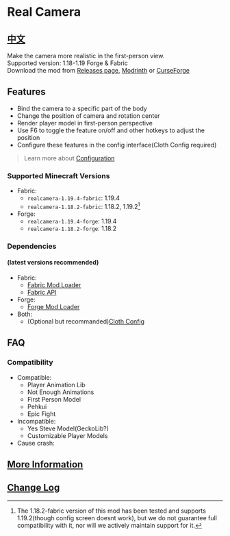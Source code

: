 # Real Camera #

## [中文](README_ZH.md) ##

Make the camera more realistic in the first-person view.  
Supported version: 1.18-1.19 Forge & Fabric  
Download the mod from [Releases page](https://github.com/xTracr/RealCamera/releases), [Modrinth](https://modrinth.com/mod/real-camera) or [CurseForge](https://curseforge.com/minecraft/mc-mods/real-camera)  

## Features ##

* Bind the camera to a specific part of the body
* Change the position of camera and rotation center
* Render player model in first-person perspective
* Use F6 to toggle the feature on/off and other hotkeys to adjust the position
* Configure these features in the config interface(Cloth Config required)

> Learn more about [Configuration](https://github.com/xTracr/RealCamera/wiki/Configuration)

### Supported Minecraft Versions ###

* Fabric:
  * `realcamera-1.19.4-fabric`: 1.19.4
  * `realcamera-1.18.2-fabric`: 1.18.2, 1.19.2[^1]
* Forge:
  * `realcamera-1.19.4-forge`: 1.19.4
  * `realcamera-1.18.2-forge`: 1.18.2

[^1]:The 1.18.2-fabric version of this mod has been tested and supports 1.19.2(though config screen doesnt work), but we do not guarantee full compatibility with it, nor will we actively maintain support for it.

### Dependencies ###

#### (latest versions recommended) ####

* Fabric:
  * [Fabric Mod Loader](https://fabricmc.net/use/installer/)
  * [Fabric API](https://modrinth.com/mod/fabric-api)
* Forge:
  * [Forge Mod Loader](https://files.minecraftforge.net/)
* Both:
  * (Optional but recommanded)[Cloth Config](https://modrinth.com/mod/cloth-config)

## FAQ ##

### Compatibility ###

* Compatible:
  * Player Animation Lib
  * Not Enough Animations
  * First Person Model
  * Pehkui
  * Epic Fight
* Incompatible:
  * Yes Steve Model(GeckoLib?)
  * Customizable Player Models
* Cause crash:

## [More Information](https://github.com/xTracr/RealCamera/wiki) ##

## [Change Log](changelog.md) ##
